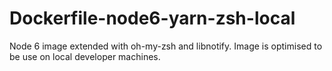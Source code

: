 # Dockerfile-node6-yarn-zsh-local
Node 6 image extended with oh-my-zsh and libnotify. Image is optimised to be use on local developer machines.
